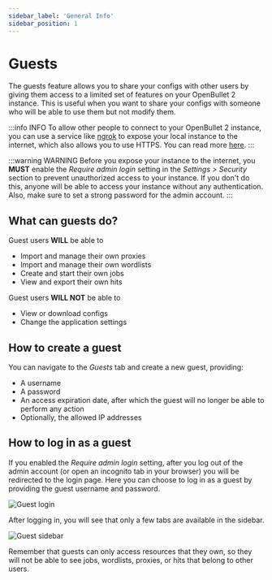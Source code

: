 ```yaml
---
sidebar_label: 'General Info'
sidebar_position: 1
---
```


# Guests
The guests feature allows you to share your configs with other users by giving them access to a limited set of features on your OpenBullet 2 instance. This is useful when you want to share your configs with someone who will be able to use them but not modify them.

:::info INFO
To allow other people to connect to your OpenBullet 2 instance, you can use a service like [ngrok](https://ngrok.com/) to expose your local instance to the internet, which also allows you to use HTTPS. You can read more [here](https://discourse.openbullet.dev/t/your-openbullet-online/925).
:::

:::warning WARNING
Before you expose your instance to the internet, you **MUST** enable the *Require admin login* setting in the *Settings > Security* section to prevent unauthorized access to your instance. If you don't do this, anyone will be able to access your instance without any authentication. Also, make sure to set a strong password for the admin account.
:::

## What can guests do?
Guest users **WILL** be able to
- Import and manage their own proxies
- Import and manage their own wordlists
- Create and start their own jobs
- View and export their own hits

Guest users **WILL NOT** be able to
- View or download configs
- Change the application settings

## How to create a guest
You can navigate to the *Guests* tab and create a new guest, providing:
- A username
- A password
- An access expiration date, after which the guest will no longer be able to perform any action
- Optionally, the allowed IP addresses

## How to log in as a guest
If you enabled the *Require admin login* setting, after you log out of the admin account (or open an incognito tab in your browser) you will be redirected to the login page. Here you can choose to log in as a guest by providing the guest username and password.

![Guest login](/img/guests/guest_login.png)

After logging in, you will see that only a few tabs are available in the sidebar.

![Guest sidebar](/img/guests/guest_sidebar.png)

Remember that guests can only access resources that they own, so they will not be able to see jobs, wordlists, proxies, or hits that belong to other users.

